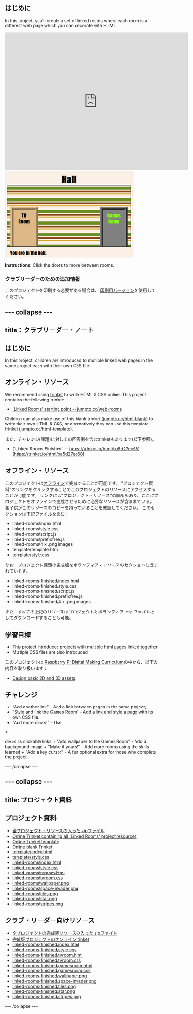 ## はじめに

In this project, you'll create a set of linked rooms where each room is a different web page which you can decorate with HTML.

<div class="trinket">
  <iframe src="https://trinket.io/embed/html/ba5d27ec68?outputOnly=true&start=result" width="600" height="450" frameborder="0" marginwidth="0" marginheight="0" allowfullscreen>
  </iframe>
  <img src="images/rooms-hall-finished.png">
</div>

**Instructions**: Click the doors to move between rooms.

### クラブリーダーのための追加情報

このプロジェクトを印刷する必要がある場合は、 [印刷用バージョン](https://projects.raspberrypi.org/en/projects/linked-rooms/print)を使用してください。

## \--- collapse \---

## title：クラブリーダー・ノート

## はじめに

In this project, children are introduced to multiple linked web pages in the same project each with their own CSS file.

## オンライン・リソース

We recommend using [trinket](https://trinket.io/) to write HTML & CSS online. This project contains the following trinket:

* ['Linked Rooms' starting point -- jumpto.cc/web-rooms](http://jumpto.cc/web-rooms)

Children can also make use of this blank trinket [(jumpto.cc/html-blank)](http://jumpto.cc/html-blank) to write their own HTML & CSS, or alternatively they can use this template trinket [(jumpto.cc/html-template)](http://jumpto.cc/html-template).

また、チャレンジ(課題)に対しての回答例を含むtrinketもあります(以下参照)。

* ['Linked Rooms Finished' -- https://trinket.io/html/ba5d27ec68](https://trinket.io/html/ba5d27ec68)

## オフライン・リソース

このプロジェクトは[オフライン](https://www.codeclubprojects.org/en-GB/resources/webdev-working-offline/)で完成することが可能です。 “プロジェクト資料”のリンクをクリックすることでこのプロジェクトのリソースにアクセスすることが可能です。 リンクには”プロジェクト・リソース”の個所もあり、ここにプロジェクトをオフラインで完成させるために必要なリソースが含まれている。 各子供がこのリソースのコピーを持っていることを確認してください。 このセクションは下記ファイルを含む：

* linked-rooms/index.html
* linked-rooms/style.css
* linked-rooms/script.js
* linked-rooms/prefixfree.js
* linked-rooms/4 x .png images
* template/template.html
* template/style.css

なお、プロジェクト課題の完成版をボランティア・リソースのセクションに含まれています。

* linked-rooms-finished/index.html
* linked-rooms-finished/style.css
* linked-rooms-finished/script.js
* linked-rooms-finished/prefixfree.js
* linked-rooms-finished/4 x .png images

また、すべての上記のリソースはプロジェクトとボランティア`.zip` ファイルとしてダウンロードすることも可能。

## 学習目標

* This project introduces projects with multiple html pages linked together
* Multiple CSS files are also introduced

このプロジェクトは [Raspberry Pi Digital Making Curriculum](http://rpf.io/curriculum)の中から、以下の内容を取り扱います：

* [Design basic 2D and 3D assets](https://www.raspberrypi.org/curriculum/design/creator).

## チャレンジ

* “Add another link” - Add a link between pages in the same project;
* “Style and link the Games Room” - Add a link and style a page with its own CSS file. 
* “Add more doors!” - Use 

<

div>s as clickable links + "Add wallpaper to the Games Room" - Add a background image + "Make it yours!" - Add more rooms using the skills learned + "Add a key cursor" - A fun optional extra for those who complete the project

\--- /collapse \---

## \--- collapse \---

## title: プロジェクト資料

## プロジェクト資料

* [全プロジェクト・リソースの入った.zipファイル](resources/rooms-project-resources.zip)
* [Online Trinket containing all 'Linked Rooms' project resources](http://jumpto.cc/web-rooms)
* [Online Trinket template](http://jumpto.cc/trinket-template)
* [Online blank Trinket](http://jumpto.cc/trinket-blank)
* [template/index.html](resources/template-index.html)
* [template/style.css](resources/template-style.css)
* [linked-rooms/index.html](resources/linked-rooms-index.html)
* [linked-rooms/style.css](resources/linked-rooms-style.css)
* [linked-rooms/tvroom.html](resources/linked-rooms-tvroom.html)
* [linked-rooms/tvroom.css](resources/linked-rooms-tvroom.css)
* [linked-rooms/wallpaper.png](resources/linked-rooms-wallpaper.png)
* [linked-rooms/space-invader.png](resources/linked-rooms-space-invader.png)
* [linked-rooms/tiles.png](resources/linked-rooms-tiles.png)
* [linked-rooms/star.png](resources/linked-rooms-star.png)
* [linked-rooms/stripes.png](resources/linked-rooms-stripes.png)

## クラブ・リーダー向けリソース

* [全プロジェクトの完成版リソースの入った.zipファイル](resources/rooms-volunteer-resources.zip)
* [完成版プロジェクトのオンラインtrinket](https://trinket.io/html/1d4d4c5ce1)
* [linked-rooms-finished/index.html](resources/linked-rooms-finished-index.html)
* [linked-rooms-finished/style.css](resources/linked-rooms-finished-style.css)
* [linked-rooms-finished/tvroom.html](resources/linked-rooms-finished-tvroom.html)
* [linked-rooms-finished/tvroom.css](resources/linked-rooms-finished-tvroom.css)
* [linked-rooms-finished/gamesroom.html](resources/linked-rooms-finished-gamesroom.html)
* [linked-rooms-finished/gamesroom.css](resources/linked-rooms-finished-gamesroom.css)
* [linked-rooms-finished/wallpaper.png](resources/linked-rooms-finished-wallpaper.png)
* [linked-rooms-finished/space-invader.png](resources/linked-rooms-finished-space-invader.png)
* [linked-rooms-finished/tiles.png](resources/linked-rooms-finished-tiles.png)
* [linked-rooms-finished/star.png](resources/linked-rooms-finished-star.png)
* [linked-rooms-finished/stripes.png](resources/linked-rooms-finished-stripes.png)

\--- /collapse \---